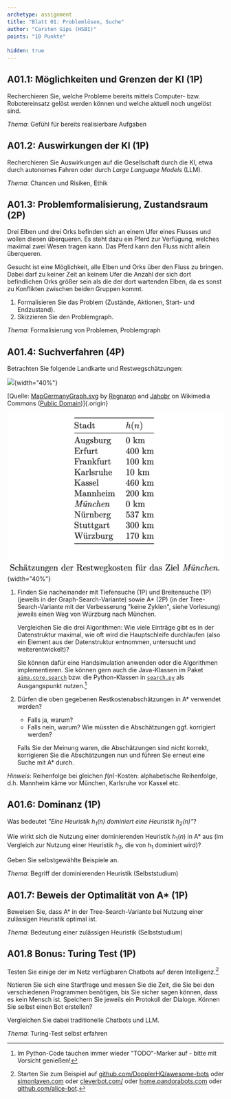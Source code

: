 ```yaml
---
archetype: assignment
title: "Blatt 01: Problemlösen, Suche"
author: "Carsten Gips (HSBI)"
points: "10 Punkte"

hidden: true
---
```




## A01.1: Möglichkeiten und Grenzen der KI (1P)

Recherchieren Sie, welche Probleme bereits mittels Computer- bzw. Robotereinsatz
gelöst werden können und welche aktuell noch ungelöst sind.

*Thema*: Gefühl für bereits realisierbare Aufgaben



## A01.2: Auswirkungen der KI (1P)

Recherchieren Sie Auswirkungen auf die Gesellschaft durch die KI, etwa
durch autonomes Fahren oder durch _Large Language Models_ (LLM).

*Thema*: Chancen und Risiken, Ethik



## A01.3: Problemformalisierung, Zustandsraum (2P)

Drei Elben und drei Orks befinden sich an einem Ufer eines Flusses und wollen
diesen überqueren. Es steht dazu ein Pferd zur Verfügung, welches maximal zwei
Wesen tragen kann. Das Pferd kann den Fluss nicht allein überqueren.

Gesucht ist eine Möglichkeit, alle Elben und Orks über den Fluss zu bringen.
Dabei darf zu keiner Zeit an keinem Ufer die Anzahl der sich dort befindlichen
Orks größer sein als die der dort wartenden Elben, da es sonst zu Konflikten
zwischen beiden Gruppen kommt.

1.  Formalisieren Sie das Problem (Zustände, Aktionen, Start- und Endzustand).
2.  Skizzieren Sie den Problemgraph.

*Thema*: Formalisierung von Problemen, Problemgraph



## A01.4: Suchverfahren (4P)

Betrachten Sie folgende Landkarte und Restwegschätzungen:

![](https://upload.wikimedia.org/wikipedia/commons/thumb/a/ad/MapGermanyGraph.svg/476px-MapGermanyGraph.svg.png){width="40%"}

[Quelle: [MapGermanyGraph.svg](https://commons.wikimedia.org/wiki/File:MapGermanyGraph.svg) by [Regnaron](https://de.wikipedia.org/wiki/Benutzer:Regnaron) and [Jahobr](https://commons.wikimedia.org/wiki/User:Jahobr) on Wikimedia Commons ([Public Domain](https://en.wikipedia.org/wiki/en:public_domain))]{.origin}

![](images/MapGermanyGraph-Kosten.png){width="40%"}


1.  Finden Sie nacheinander mit Tiefensuche (1P) und Breitensuche (1P) (jeweils in der Graph-Search-Variante)
    sowie A\* (2P) (in der Tree-Search-Variante mit der Verbesserung "keine Zyklen", siehe Vorlesung)
    jeweils einen Weg von Würzburg nach München.

    Vergleichen Sie die drei Algorithmen: Wie viele Einträge gibt es in der Datenstruktur maximal,
    wie oft wird die Hauptschleife durchlaufen (also ein Element aus der Datenstruktur entnommen,
    untersucht und weiterentwickelt)?

    Sie können dafür eine Handsimulation anwenden oder die Algorithmen implementieren. Sie können
    gern auch die Java-Klassen im Paket [`aima.core.search`] bzw. die Python-Klassen in [`search.py`]
    als Ausgangspunkt nutzen.[^aima]

2.  Dürfen die oben gegebenen Restkostenabschätzungen in A\* verwendet werden?
    *   Falls ja, warum?
    *   Falls nein, warum? Wie müssten die Abschätzungen ggf. korrigiert werden?

    Falls Sie der Meinung waren, die Abschätzungen sind nicht korrekt, korrigieren Sie die Abschätzungen
    nun und führen Sie erneut eine Suche mit A\* durch.

_Hinweis_: Reihenfolge bei gleichen $f(n)$-Kosten: alphabetische Reihenfolge, d.h. Mannheim käme
vor München, Karlsruhe vor Kassel etc.

[`aima.core.search`]: https://github.com/aimacode/aima-java/tree/AIMA3e/aima-core/src/main/java/aima/core/search
[`search.py`]: https://github.com/aimacode/aima-python/blob/master/search.py
[^aima]: Im Python-Code tauchen immer wieder "TODO"-Marker auf - bitte mit Vorsicht genießen!



## A01.6: Dominanz (1P)

Was bedeutet *"Eine Heuristik $h_1(n)$ dominiert eine Heuristik $h_2(n)$"*?

Wie wirkt sich die Nutzung einer dominierenden Heuristik $h_1(n)$ in A\*
aus (im Vergleich zur Nutzung einer Heuristik $h_2$, die von $h_1$ dominiert
wird)?

Geben Sie selbstgewählte Beispiele an.

*Thema*: Begriff der dominierenden Heuristik (Selbststudium)



## A01.7: Beweis der Optimalität von A* (1P)

Beweisen Sie, dass A* in der Tree-Search-Variante bei Nutzung einer
zulässigen Heuristik optimal ist.

*Thema*: Bedeutung einer zulässigen Heuristik (Selbststudium)



## A01.8 Bonus: Turing Test (1P)

Testen Sie einige der im Netz verfügbaren Chatbots auf deren Intelligenz.[^Links]

Notieren Sie sich eine Startfrage und messen Sie die Zeit, die Sie bei den
verschiedenen Programmen benötigen, bis Sie sicher sagen können, dass es kein
Mensch ist. Speichern Sie jeweils ein Protokoll der Dialoge. Können Sie selbst
einen Bot erstellen?

Vergleichen Sie dabei traditionelle Chatbots und LLM.

*Thema*: Turing-Test selbst erfahren

[^Links]: Starten Sie zum Beispiel auf
[github.com/DopplerHQ/awesome-bots](https://github.com/DopplerHQ/awesome-bots#popular-examples-of-bots)
oder [simonlaven.com](https://www.simonlaven.com/)
oder [cleverbot.com/](https://www.cleverbot.com/)
oder [home.pandorabots.com](https://home.pandorabots.com/en/)
oder [github.com/alice-bot](https://github.com/alice-bot).
